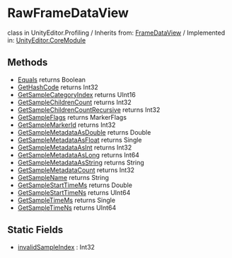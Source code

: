 # RawFrameDataView
class in UnityEditor.Profiling
 / Inherits from: <a href="https://docs.unity3d.com/6000.1/Documentation/ScriptReference/FrameDataView.html">FrameDataView</a> / Implemented in: <a href="https://docs.unity3d.com/6000.1/Documentation/ScriptReference/UnityEditor.CoreModule.html">UnityEditor.CoreModule</a>

## Methods
- <a href="https://docs.unity3d.com/6000.1/Documentation/ScriptReference/RawFrameDataView.Equals.html">Equals</a> returns Boolean
- <a href="https://docs.unity3d.com/6000.1/Documentation/ScriptReference/RawFrameDataView.GetHashCode.html">GetHashCode</a> returns Int32
- <a href="https://docs.unity3d.com/6000.1/Documentation/ScriptReference/RawFrameDataView.GetSampleCategoryIndex.html">GetSampleCategoryIndex</a> returns UInt16
- <a href="https://docs.unity3d.com/6000.1/Documentation/ScriptReference/RawFrameDataView.GetSampleChildrenCount.html">GetSampleChildrenCount</a> returns Int32
- <a href="https://docs.unity3d.com/6000.1/Documentation/ScriptReference/RawFrameDataView.GetSampleChildrenCountRecursive.html">GetSampleChildrenCountRecursive</a> returns Int32
- <a href="https://docs.unity3d.com/6000.1/Documentation/ScriptReference/RawFrameDataView.GetSampleFlags.html">GetSampleFlags</a> returns MarkerFlags
- <a href="https://docs.unity3d.com/6000.1/Documentation/ScriptReference/RawFrameDataView.GetSampleMarkerId.html">GetSampleMarkerId</a> returns Int32
- <a href="https://docs.unity3d.com/6000.1/Documentation/ScriptReference/RawFrameDataView.GetSampleMetadataAsDouble.html">GetSampleMetadataAsDouble</a> returns Double
- <a href="https://docs.unity3d.com/6000.1/Documentation/ScriptReference/RawFrameDataView.GetSampleMetadataAsFloat.html">GetSampleMetadataAsFloat</a> returns Single
- <a href="https://docs.unity3d.com/6000.1/Documentation/ScriptReference/RawFrameDataView.GetSampleMetadataAsInt.html">GetSampleMetadataAsInt</a> returns Int32
- <a href="https://docs.unity3d.com/6000.1/Documentation/ScriptReference/RawFrameDataView.GetSampleMetadataAsLong.html">GetSampleMetadataAsLong</a> returns Int64
- <a href="https://docs.unity3d.com/6000.1/Documentation/ScriptReference/RawFrameDataView.GetSampleMetadataAsString.html">GetSampleMetadataAsString</a> returns String
- <a href="https://docs.unity3d.com/6000.1/Documentation/ScriptReference/RawFrameDataView.GetSampleMetadataCount.html">GetSampleMetadataCount</a> returns Int32
- <a href="https://docs.unity3d.com/6000.1/Documentation/ScriptReference/RawFrameDataView.GetSampleName.html">GetSampleName</a> returns String
- <a href="https://docs.unity3d.com/6000.1/Documentation/ScriptReference/RawFrameDataView.GetSampleStartTimeMs.html">GetSampleStartTimeMs</a> returns Double
- <a href="https://docs.unity3d.com/6000.1/Documentation/ScriptReference/RawFrameDataView.GetSampleStartTimeNs.html">GetSampleStartTimeNs</a> returns UInt64
- <a href="https://docs.unity3d.com/6000.1/Documentation/ScriptReference/RawFrameDataView.GetSampleTimeMs.html">GetSampleTimeMs</a> returns Single
- <a href="https://docs.unity3d.com/6000.1/Documentation/ScriptReference/RawFrameDataView.GetSampleTimeNs.html">GetSampleTimeNs</a> returns UInt64

## Static Fields
- <a href="https://docs.unity3d.com/6000.1/Documentation/ScriptReference/RawFrameDataView-invalidSampleIndex.html">invalidSampleIndex</a> : Int32
